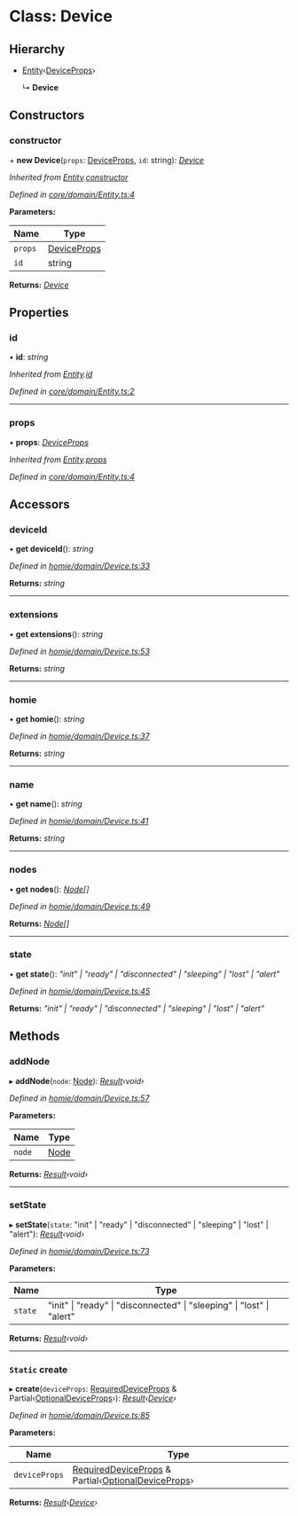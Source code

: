 # Class: Device

## Hierarchy

* [Entity](entity.md)‹[DeviceProps](../interfaces/deviceprops.md)›

  ↳ **Device**

## Constructors

###  constructor

\+ **new Device**(`props`: [DeviceProps](../interfaces/deviceprops.md), `id`: string): *[Device](device.md)*

*Inherited from [Entity](entity.md).[constructor](entity.md#constructor)*

*Defined in [core/domain/Entity.ts:4](https://github.com/AlejandroHerr/homieiot.ts/blob/15259b3/src/core/domain/Entity.ts#L4)*

**Parameters:**

Name | Type |
------ | ------ |
`props` | [DeviceProps](../interfaces/deviceprops.md) |
`id` | string |

**Returns:** *[Device](device.md)*

## Properties

###  id

• **id**: *string*

*Inherited from [Entity](entity.md).[id](entity.md#id)*

*Defined in [core/domain/Entity.ts:2](https://github.com/AlejandroHerr/homieiot.ts/blob/15259b3/src/core/domain/Entity.ts#L2)*

___

###  props

• **props**: *[DeviceProps](../interfaces/deviceprops.md)*

*Inherited from [Entity](entity.md).[props](entity.md#props)*

*Defined in [core/domain/Entity.ts:4](https://github.com/AlejandroHerr/homieiot.ts/blob/15259b3/src/core/domain/Entity.ts#L4)*

## Accessors

###  deviceId

• **get deviceId**(): *string*

*Defined in [homie/domain/Device.ts:33](https://github.com/AlejandroHerr/homieiot.ts/blob/15259b3/src/homie/domain/Device.ts#L33)*

**Returns:** *string*

___

###  extensions

• **get extensions**(): *string*

*Defined in [homie/domain/Device.ts:53](https://github.com/AlejandroHerr/homieiot.ts/blob/15259b3/src/homie/domain/Device.ts#L53)*

**Returns:** *string*

___

###  homie

• **get homie**(): *string*

*Defined in [homie/domain/Device.ts:37](https://github.com/AlejandroHerr/homieiot.ts/blob/15259b3/src/homie/domain/Device.ts#L37)*

**Returns:** *string*

___

###  name

• **get name**(): *string*

*Defined in [homie/domain/Device.ts:41](https://github.com/AlejandroHerr/homieiot.ts/blob/15259b3/src/homie/domain/Device.ts#L41)*

**Returns:** *string*

___

###  nodes

• **get nodes**(): *[Node](node.md)[]*

*Defined in [homie/domain/Device.ts:49](https://github.com/AlejandroHerr/homieiot.ts/blob/15259b3/src/homie/domain/Device.ts#L49)*

**Returns:** *[Node](node.md)[]*

___

###  state

• **get state**(): *"init" | "ready" | "disconnected" | "sleeping" | "lost" | "alert"*

*Defined in [homie/domain/Device.ts:45](https://github.com/AlejandroHerr/homieiot.ts/blob/15259b3/src/homie/domain/Device.ts#L45)*

**Returns:** *"init" | "ready" | "disconnected" | "sleeping" | "lost" | "alert"*

## Methods

###  addNode

▸ **addNode**(`node`: [Node](node.md)): *[Result](result.md)‹void›*

*Defined in [homie/domain/Device.ts:57](https://github.com/AlejandroHerr/homieiot.ts/blob/15259b3/src/homie/domain/Device.ts#L57)*

**Parameters:**

Name | Type |
------ | ------ |
`node` | [Node](node.md) |

**Returns:** *[Result](result.md)‹void›*

___

###  setState

▸ **setState**(`state`: "init" | "ready" | "disconnected" | "sleeping" | "lost" | "alert"): *[Result](result.md)‹void›*

*Defined in [homie/domain/Device.ts:73](https://github.com/AlejandroHerr/homieiot.ts/blob/15259b3/src/homie/domain/Device.ts#L73)*

**Parameters:**

Name | Type |
------ | ------ |
`state` | "init" &#124; "ready" &#124; "disconnected" &#124; "sleeping" &#124; "lost" &#124; "alert" |

**Returns:** *[Result](result.md)‹void›*

___

### `Static` create

▸ **create**(`deviceProps`: [RequiredDeviceProps](../interfaces/requireddeviceprops.md) & Partial‹[OptionalDeviceProps](../interfaces/optionaldeviceprops.md)›): *[Result](result.md)‹[Device](device.md)›*

*Defined in [homie/domain/Device.ts:85](https://github.com/AlejandroHerr/homieiot.ts/blob/15259b3/src/homie/domain/Device.ts#L85)*

**Parameters:**

Name | Type |
------ | ------ |
`deviceProps` | [RequiredDeviceProps](../interfaces/requireddeviceprops.md) & Partial‹[OptionalDeviceProps](../interfaces/optionaldeviceprops.md)› |

**Returns:** *[Result](result.md)‹[Device](device.md)›*
